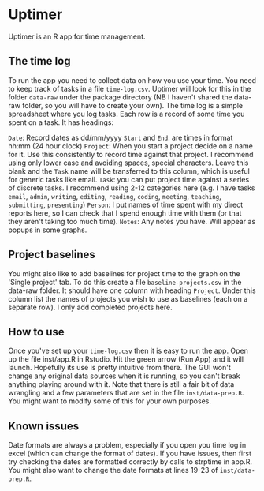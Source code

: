 # Uptimer

Uptimer is an R app for time management.

## The time log
To run the app you need to collect data on how you use your time.
You need to keep track of tasks in a file `time-log.csv`. Uptimer will look for this in the folder `data-raw` under the package directory (NB I haven't shared the data-raw folder, so you will have to create your own).
The time log is a simple spreadsheet where you log tasks. Each row is a record of some time you spent on a task. It has headings:

`Date`: Record dates as dd/mm/yyyy
`Start` and `End`: are times in format hh:mm (24 hour clock)
`Project`: When you start a project decide on a name for it. Use this consistently to record time against that project. I recommend using only lower case and avoiding spaces, special characters. Leave this blank and the `Task` name will be transferred to this column, which is useful for generic tasks like email.
`Task`: you can put project time against a series of discrete tasks. I recommend using 2-12 categories here (e.g. I have tasks `email`, `admin`, `writing`, `editing`, `reading`, `coding`, `meeting`, `teaching`, `submitting`, `presenting`)
`Person`: I put names of time spent with my direct reports here, so I can check that I spend enough time with them (or that they aren't taking too much time).
`Notes`: Any notes you have. Will appear as popups in some graphs.

## Project baselines
You might also like to add baselines for project time to the graph on the 'Single project' tab. To do this create a file `baseline-projects.csv` in the data-raw folder. It should have one column with heading `Project`. Under this column list the names of projects you wish to use as baselines (each on a separate row). I only add completed projects here.

## How to use
Once you've set up your `time-log.csv` then it is easy to run the app.
Open up the file inst/app.R in Rstudio. Hit the green arrow (Run App) and it will launch. Hopefully its use is pretty intuitive from there. The GUI won't change any original data sources when it is running, so you can't break anything playing around with it.
Note that there is still a fair bit of data wrangling and a few parameters that are set in the file `inst/data-prep.R`. You might want to modify some of this for your own purposes.

## Known issues
Date formats are always a problem, especially if you open you time log in excel (which can change the format of dates).
If you have issues, then first try checking the dates are formatted correctly by calls to strptime in app.R. You might also want to change the date formats at lines 19-23 of `inst/data-prep.R`.  
